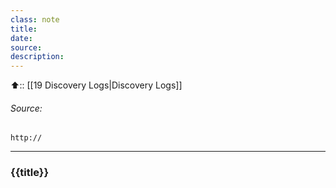 ```yaml
---
class: note
title:
date:
source:
description:
---
```


⬆️:: [[19 Discovery Logs|Discovery Logs]]

###### _Source:_ 

```cardlink
http://
```

---

### {{title}}